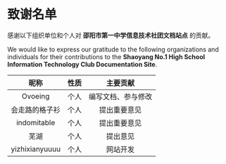 # 致谢名单

感谢以下组织单位和个人对 **邵阳市第一中学信息技术社团文档站点** 的贡献。

We would like to express our gratitude to the following organizations and individuals for their contributions to the **Shaoyang No.1 High School Information Technology Club Documentation Site**.

|昵称|性质|主要贡献|
| :-----------: | :-----------: | :-----------: |
|Ovoeing|个人|编写文档、参与修改|
|会走路的格子衫|个人|提出重要意见|
|indomitable|个人|提出重要意见|
|芜湖|个人|提出意见|
|yizhixianyuuuu|个人|网站开发|